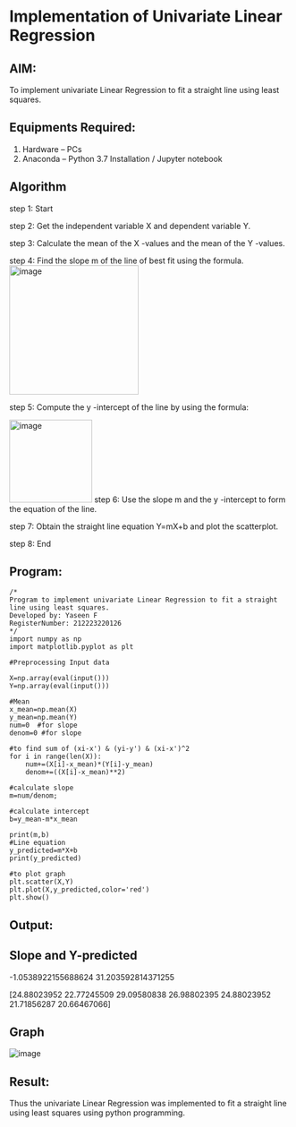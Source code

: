 # Implementation of Univariate Linear Regression
## AIM:
To implement univariate Linear Regression to fit a straight line using least squares.

## Equipments Required:
1. Hardware – PCs
2. Anaconda – Python 3.7 Installation / Jupyter notebook

## Algorithm

step 1: Start

step 2: Get the independent variable X and dependent variable Y.

step 3: Calculate the mean of the X -values and the mean of the Y -values.

step 4:  Find the slope m of the line of best fit using the formula.
<img width="231" alt="image" src="https://user-images.githubusercontent.com/93026020/192078527-b3b5ee3e-992f-46c4-865b-3b7ce4ac54ad.png">

step 5: Compute the y -intercept of the line by using the formula:

<img width="148" alt="image" src="https://user-images.githubusercontent.com/93026020/192078545-79d70b90-7e9d-4b85-9f8b-9d7548a4c5a4.png">
step 6: Use the slope m and the y -intercept to form the equation of the line.

step 7: Obtain the straight line equation Y=mX+b and plot the scatterplot.

step 8: End

## Program:
```
/*
Program to implement univariate Linear Regression to fit a straight line using least squares.
Developed by: Yaseen F
RegisterNumber: 212223220126
*/
import numpy as np
import matplotlib.pyplot as plt

#Preprocessing Input data

X=np.array(eval(input()))
Y=np.array(eval(input()))

#Mean
x_mean=np.mean(X)
y_mean=np.mean(Y)
num=0  #for slope
denom=0 #for slope

#to find sum of (xi-x') & (yi-y') & (xi-x')^2
for i in range(len(X)):
    num+=(X[i]-x_mean)*(Y[i]-y_mean)
    denom+=((X[i]-x_mean)**2)

#calculate slope
m=num/denom;

#calculate intercept
b=y_mean-m*x_mean

print(m,b)
#Line equation
y_predicted=m*X+b
print(y_predicted)

#to plot graph
plt.scatter(X,Y)
plt.plot(X,y_predicted,color='red')
plt.show()
```

## Output:
## Slope and  Y-predicted
-1.0538922155688624 31.203592814371255

[24.88023952 22.77245509 29.09580838 26.98802395 24.88023952 21.71856287
 20.66467066]

 ## Graph
![image](https://github.com/user-attachments/assets/ef5438ae-3e94-4c5b-a05d-0d8b13f1534e)



## Result:
Thus the univariate Linear Regression was implemented to fit a straight line using least squares using python programming.
